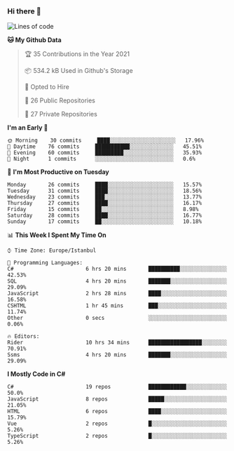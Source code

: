 ### Hi there 👋

<!--START_SECTION:waka-->
![Lines of code](https://img.shields.io/badge/From%20Hello%20World%20I%27ve%20Written-5.5%20million%20lines%20of%20code-blue)

**🐱 My Github Data** 

> 🏆 35 Contributions in the Year 2021
 > 
> 📦 534.2 kB Used in Github's Storage 
 > 
> 💼 Opted to Hire
 > 
> 📜 26 Public Repositories 
 > 
> 🔑 27 Private Repositories  
 > 
**I'm an Early 🐤** 

```text
🌞 Morning    30 commits     ████░░░░░░░░░░░░░░░░░░░░░   17.96% 
🌆 Daytime    76 commits     ███████████░░░░░░░░░░░░░░   45.51% 
🌃 Evening    60 commits     █████████░░░░░░░░░░░░░░░░   35.93% 
🌙 Night      1 commits      ░░░░░░░░░░░░░░░░░░░░░░░░░   0.6%

```
📅 **I'm Most Productive on Tuesday** 

```text
Monday       26 commits     ████░░░░░░░░░░░░░░░░░░░░░   15.57% 
Tuesday      31 commits     ████░░░░░░░░░░░░░░░░░░░░░   18.56% 
Wednesday    23 commits     ███░░░░░░░░░░░░░░░░░░░░░░   13.77% 
Thursday     27 commits     ████░░░░░░░░░░░░░░░░░░░░░   16.17% 
Friday       15 commits     ██░░░░░░░░░░░░░░░░░░░░░░░   8.98% 
Saturday     28 commits     ████░░░░░░░░░░░░░░░░░░░░░   16.77% 
Sunday       17 commits     ██░░░░░░░░░░░░░░░░░░░░░░░   10.18%

```


📊 **This Week I Spent My Time On** 

```text
⌚︎ Time Zone: Europe/Istanbul

💬 Programming Languages: 
C#                       6 hrs 20 mins       ██████████░░░░░░░░░░░░░░░   42.53% 
SQL                      4 hrs 20 mins       ███████░░░░░░░░░░░░░░░░░░   29.09% 
JavaScript               2 hrs 28 mins       ████░░░░░░░░░░░░░░░░░░░░░   16.58% 
CSHTML                   1 hr 45 mins        ███░░░░░░░░░░░░░░░░░░░░░░   11.74% 
Other                    0 secs              ░░░░░░░░░░░░░░░░░░░░░░░░░   0.06%

🔥 Editors: 
Rider                    10 hrs 34 mins      █████████████████░░░░░░░░   70.91% 
Ssms                     4 hrs 20 mins       ███████░░░░░░░░░░░░░░░░░░   29.09%

```

**I Mostly Code in C#** 

```text
C#                       19 repos            ████████████░░░░░░░░░░░░░   50.0% 
JavaScript               8 repos             █████░░░░░░░░░░░░░░░░░░░░   21.05% 
HTML                     6 repos             ████░░░░░░░░░░░░░░░░░░░░░   15.79% 
Vue                      2 repos             █░░░░░░░░░░░░░░░░░░░░░░░░   5.26% 
TypeScript               2 repos             █░░░░░░░░░░░░░░░░░░░░░░░░   5.26%

```



<!--END_SECTION:waka-->

<!--
**ebubekirdinc/ebubekirdinc** is a ✨ _special_ ✨ repository because its `README.md` (this file) appears on your GitHub profile.

Here are some ideas to get you started:

- 🔭 I’m currently working on ...
- 🌱 I’m currently learning ...
- 👯 I’m looking to collaborate on ...
- 🤔 I’m looking for help with ...
- 💬 Ask me about ...
- 📫 How to reach me: ...
- 😄 Pronouns: ...
- ⚡ Fun fact: ...
-->
